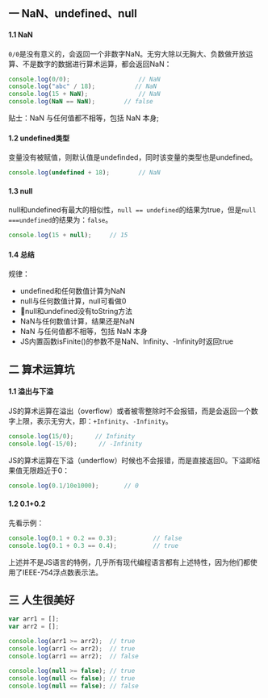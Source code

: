 ## 一 NaN、undefined、null

#### 1.1 NaN

`0/0`是没有意义的，会返回一个非数字NaN。无穷大除以无胸大、负数做开放运算、不是数字的数据进行算术运算，都会返回NaN：
```js
console.log(0/0);                   // NaN
console.log("abc" / 18);           // NaN
console.log(15 + NaN);              // NaN
console.log(NaN == NaN);        // false
```

贴士：NaN 与任何值都不相等，包括 NaN 本身;

#### 1.2 undefined类型

变量没有被赋值，则默认值是undefinded，同时该变量的类型也是undefined。
```js
console.log(undefined + 18);        // NaN
```

#### 1.3 null

null和undefined有最大的相似性，`null == undefined`的结果为true，但是`null ===undefined`的结果为：`false`。  

```js
console.log(15 + null);     // 15
```

#### 1.4 总结

规律：
- undefined和任何数值计算为NaN
- null与任何数值计算，null可看做0
- null和undefined没有toString方法
- NaN与任何数值计算，结果还是NaN
- NaN 与任何值都不相等，包括 NaN 本身
- JS内置函数isFinite()的参数不是NaN、Infinity、-Infinity时返回true

## 二 算术运算坑

#### 1.1 溢出与下溢

JS的算术运算在溢出（overflow）或者被零整除时不会报错，而是会返回一个数字上限，表示无穷大，即：`+Infinity`、`-Infinity`。

```js
console.log(15/0);      // Infinity
console.log(-15/0);      // -Infinity
```  

JS的算术运算在下溢（underflow）时候也不会报错，而是直接返回0。下溢即结果值无限趋近于0：
```js
console.log(0.1/10e1000);       // 0
```

#### 1.2 0.1+0.2

先看示例：
```js
console.log(0.1 + 0.2 == 0.3);          // false
console.log(0.1 + 0.3 == 0.4);          // true
```

上述并不是JS语言的特例，几乎所有现代编程语言都有上述特性，因为他们都使用了IEEE-754浮点数表示法。

## 三 人生很美好

```js
var arr1 = [];              
var arr2 = [];             

console.log(arr1 >= arr2);  // true
console.log(arr1 <= arr2);  // true
console.log(arr1 == arr2);  // false 

console.log(null >= false); // true
console.log(null <= false); // true
console.log(null == false); // false
```